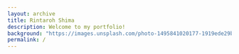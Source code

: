 ```yaml
---
layout: archive
title: Rintaroh Shima
description: Welcome to my portfolio!
background: "https://images.unsplash.com/photo-1495841020177-1919ede29bd8?ixid=eyJhcHBfaWQiOjEyMDd9&auto=format&fit=crop&w=1000&q=80"
permalink: /
---
```


<!-- Content here would shop up above your list of posts -->
